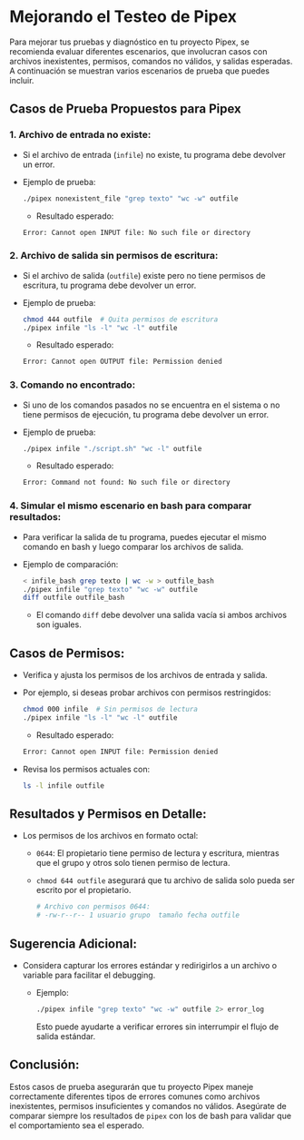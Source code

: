 
# Mejorando el Testeo de Pipex

Para mejorar tus pruebas y diagnóstico en tu proyecto Pipex, se recomienda evaluar diferentes escenarios, que involucran casos con archivos inexistentes, permisos, comandos no válidos, y salidas esperadas. A continuación se muestran varios escenarios de prueba que puedes incluir.

## Casos de Prueba Propuestos para Pipex

### 1. Archivo de entrada no existe:
- Si el archivo de entrada (`infile`) no existe, tu programa debe devolver un error.
- Ejemplo de prueba:
    ```bash
    ./pipex nonexistent_file "grep texto" "wc -w" outfile
    ```

    - Resultado esperado: 
    ```bash
    Error: Cannot open INPUT file: No such file or directory
    ```

### 2. Archivo de salida sin permisos de escritura:
- Si el archivo de salida (`outfile`) existe pero no tiene permisos de escritura, tu programa debe devolver un error.
- Ejemplo de prueba:
    ```bash
    chmod 444 outfile  # Quita permisos de escritura
    ./pipex infile "ls -l" "wc -l" outfile
    ```

    - Resultado esperado:
    ```bash
    Error: Cannot open OUTPUT file: Permission denied
    ```

### 3. Comando no encontrado:
- Si uno de los comandos pasados no se encuentra en el sistema o no tiene permisos de ejecución, tu programa debe devolver un error.
- Ejemplo de prueba:
    ```bash
    ./pipex infile "./script.sh" "wc -l" outfile
    ```

    - Resultado esperado:
    ```bash
    Error: Command not found: No such file or directory
    ```

### 4. Simular el mismo escenario en bash para comparar resultados:
- Para verificar la salida de tu programa, puedes ejecutar el mismo comando en bash y luego comparar los archivos de salida.
- Ejemplo de comparación:
    ```bash
    < infile_bash grep texto | wc -w > outfile_bash
    ./pipex infile "grep texto" "wc -w" outfile
    diff outfile outfile_bash
    ```

    - El comando `diff` debe devolver una salida vacía si ambos archivos son iguales.

## Casos de Permisos:

- Verifica y ajusta los permisos de los archivos de entrada y salida.
- Por ejemplo, si deseas probar archivos con permisos restringidos:
    ```bash
    chmod 000 infile  # Sin permisos de lectura
    ./pipex infile "ls -l" "wc -l" outfile
    ```

    - Resultado esperado:
    ```bash
    Error: Cannot open INPUT file: Permission denied
    ```

- Revisa los permisos actuales con:
    ```bash
    ls -l infile outfile
    ```

## Resultados y Permisos en Detalle:

- Los permisos de los archivos en formato octal:
  - `0644`: El propietario tiene permiso de lectura y escritura, mientras que el grupo y otros solo tienen permiso de lectura.
  - `chmod 644 outfile` asegurará que tu archivo de salida solo pueda ser escrito por el propietario.

    ```bash
    # Archivo con permisos 0644:
    # -rw-r--r-- 1 usuario grupo  tamaño fecha outfile
    ```

## Sugerencia Adicional:

- Considera capturar los errores estándar y redirigirlos a un archivo o variable para facilitar el debugging.
    - Ejemplo:
        ```bash
        ./pipex infile "grep texto" "wc -w" outfile 2> error_log
        ```

        Esto puede ayudarte a verificar errores sin interrumpir el flujo de salida estándar.

## Conclusión:

Estos casos de prueba asegurarán que tu proyecto Pipex maneje correctamente diferentes tipos de errores comunes como archivos inexistentes, permisos insuficientes y comandos no válidos. Asegúrate de comparar siempre los resultados de `pipex` con los de bash para validar que el comportamiento sea el esperado.
